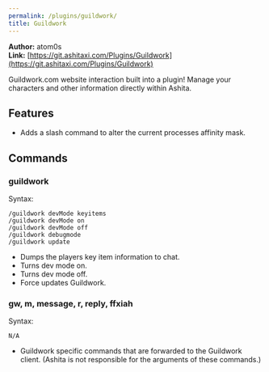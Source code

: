 ```yaml
---
permalink: /plugins/guildwork/
title: Guildwork
---
```


**Author:** atom0s<br/>
**Link:** [https://git.ashitaxi.com/Plugins/Guildwork](https://git.ashitaxi.com/Plugins/Guildwork)

Guildwork.com website interaction built into a plugin! Manage your characters and other information directly within Ashita.

## Features

  * Adds a slash command to alter the current processes affinity mask.

## Commands

### guildwork
Syntax:
```
/guildwork devMode keyitems
/guildwork devMode on
/guildwork devMode off
/guildwork debugmode
/guildwork update
```
  * Dumps the players key item information to chat.
  * Turns dev mode on.
  * Turns dev mode off.
  * Force updates Guildwork.

### gw, m, message, r, reply, ffxiah
Syntax:
```
N/A
```
  * Guildwork specific commands that are forwarded to the Guildwork client. (Ashita is not responsible for the arguments of these commands.)
